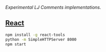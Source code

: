 *Experimental LJ Comments implementations.*

[React](http://valeriivasin.github.io/ljcomments/)
-----

```bash
npm install -g react-tools
python -m SimpleHTTPServer 8000
npm start
```
